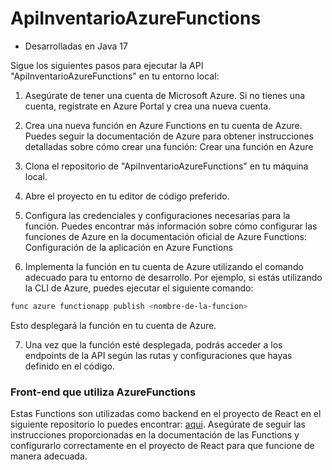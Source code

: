 # ApiInventarioAzureFunctions
* Desarrolladas en Java 17 

Sigue los siguientes pasos para ejecutar la API "ApiInventarioAzureFunctions" en tu entorno local:
1. Asegúrate de tener una cuenta de Microsoft Azure. Si no tienes una cuenta, regístrate en Azure Portal y crea una nueva cuenta.
   
2. Crea una nueva función en Azure Functions en tu cuenta de Azure. Puedes seguir la documentación de Azure para obtener instrucciones detalladas sobre cómo crear una función: Crear una función en Azure

3. Clona el repositorio de "ApiInventarioAzureFunctions" en tu máquina local.

4. Abre el proyecto en tu editor de código preferido.

5. Configura las credenciales y configuraciones necesarias para la función. Puedes encontrar más información sobre cómo configurar las funciones de Azure en la documentación oficial de Azure Functions: Configuración de la aplicación en Azure Functions

6. Implementa la función en tu cuenta de Azure utilizando el comando adecuado para tu entorno de desarrollo. Por ejemplo, si estás utilizando la CLI de Azure, puedes ejecutar el siguiente comando:
```bash
func azure functionapp publish <nombre-de-la-funcion>
```
Esto desplegará la función en tu cuenta de Azure.

7. Una vez que la función esté desplegada, podrás acceder a los endpoints de la API según las rutas y configuraciones que hayas definido en el código.

### Front-end que utiliza AzureFunctions

Estas Functions son utilizadas como backend en el proyecto de React en el siguiente repositorio lo puedes encontrar:  [aqui](https://github.com/Mgodoyd/Inventarios.git). Asegúrate de seguir las instrucciones proporcionadas en la documentación de las Functions y configurarlo correctamente en el proyecto de React para que funcione de manera adecuada.
